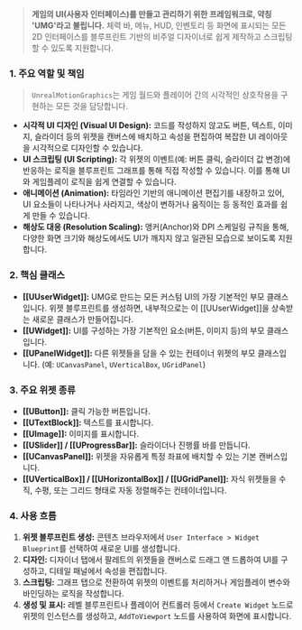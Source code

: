 ---
---
> **게임의 UI(사용자 인터페이스)를 만들고 관리하기 위한 프레임워크로, 약칭 'UMG'라고 불립니다.** 체력 바, 메뉴, HUD, 인벤토리 등 화면에 표시되는 모든 2D 인터페이스를 블루프린트 기반의 비주얼 디자이너로 쉽게 제작하고 스크립팅할 수 있도록 지원합니다.

### **1. 주요 역할 및 책임**
> `UnrealMotionGraphics`는 게임 월드와 플레이어 간의 시각적인 상호작용을 구현하는 모든 것을 담당합니다.
* **시각적 UI 디자인 (Visual UI Design):**
    코드를 작성하지 않고도 버튼, 텍스트, 이미지, 슬라이더 등의 위젯을 캔버스에 배치하고 속성을 편집하여 복잡한 UI 레이아웃을 시각적으로 디자인할 수 있습니다.
* **UI 스크립팅 (UI Scripting):**
    각 위젯의 이벤트(예: 버튼 클릭, 슬라이더 값 변경)에 반응하는 로직을 블루프린트 그래프를 통해 직접 작성할 수 있습니다. 이를 통해 UI와 게임플레이 로직을 쉽게 연결할 수 있습니다.
* **애니메이션 (Animation):**
    타임라인 기반의 애니메이션 편집기를 내장하고 있어, UI 요소들이 나타나거나 사라지고, 색상이 변하거나 움직이는 등 동적인 효과를 쉽게 만들 수 있습니다.
* **해상도 대응 (Resolution Scaling):**
    앵커(Anchor)와 DPI 스케일링 규칙을 통해, 다양한 화면 크기와 해상도에서도 UI가 깨지지 않고 일관된 모습으로 보이도록 지원합니다.

### **2. 핵심 클래스**
* **[[UUserWidget]]:**
    UMG로 만드는 모든 커스텀 UI의 가장 기본적인 부모 클래스입니다. 위젯 블루프린트를 생성하면, 내부적으로는 이 [[UUserWidget]]을 상속받는 새로운 클래스가 만들어집니다.
* **[[UWidget]]:**
    UI를 구성하는 가장 기본적인 요소(버튼, 이미지 등)의 부모 클래스입니다.
* **[[UPanelWidget]]:**
    다른 위젯들을 담을 수 있는 컨테이너 위젯의 부모 클래스입니다. (예: `UCanvasPanel`, `UVerticalBox`, `UGridPanel`)

### **3. 주요 위젯 종류**
* **[[UButton]]:** 클릭 가능한 버튼입니다.
* **[[UTextBlock]]:** 텍스트를 표시합니다.
* **[[UImage]]:** 이미지를 표시합니다.
* **[[USlider]] / [[UProgressBar]]:** 슬라이더나 진행률 바를 만듭니다.
* **[[UCanvasPanel]]:** 위젯을 자유롭게 특정 좌표에 배치할 수 있는 기본 캔버스입니다.
* **[[UVerticalBox]] / [[UHorizontalBox]] / [[UGridPanel]]:** 자식 위젯들을 수직, 수평, 또는 그리드 형태로 자동 정렬해주는 컨테이너입니다.

### **4. 사용 흐름**
1.  **위젯 블루프린트 생성:** 콘텐츠 브라우저에서 `User Interface > Widget Blueprint`를 선택하여 새로운 UI를 생성합니다.
2.  **디자인:** 디자이너 탭에서 팔레트의 위젯들을 캔버스로 드래그 앤 드롭하여 UI를 구성하고, 디테일 패널에서 속성을 편집합니다.
3.  **스크립팅:** 그래프 탭으로 전환하여 위젯의 이벤트를 처리하거나 게임플레이 변수와 바인딩하는 로직을 작성합니다.
4.  **생성 및 표시:** 레벨 블루프린트나 플레이어 컨트롤러 등에서 `Create Widget` 노드로 위젯의 인스턴스를 생성하고, `AddToViewport` 노드를 사용하여 화면에 표시합니다.
